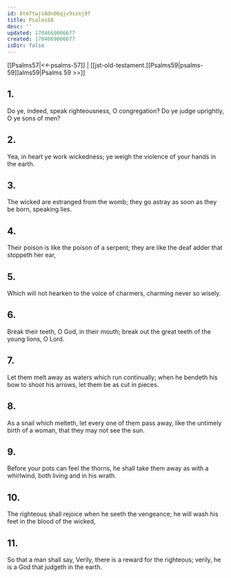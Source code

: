 ```yaml
---
id: 6tm7twjs8dn06qjv9szej9f
title: Psalms58
desc: ''
updated: 1704669006677
created: 1704669006677
isDir: false
---
```

[[Psalms57|<<-psalms-57]] | [[jst-old-testament.[[Psalms59|psalms-59]]alms59|Psalms 59 >>]]
## 1.
Do ye, indeed, speak righteousness, O congregation? Do ye judge uprightly, O ye sons of men?
## 2.
Yea, in heart ye work wickedness; ye weigh the violence of your hands in the earth.
## 3.
The wicked are estranged from the womb; they go astray as soon as they be born, speaking lies.
## 4.
Their poison is like the poison of a serpent; they are like the deaf adder that stoppeth her ear,
## 5.
Which will not hearken to the voice of charmers, charming never so wisely.
## 6.
Break their teeth, O God, in their mouth; break out the great teeth of the young lions, O Lord.
## 7.
Let them melt away as waters which run continually; when he bendeth his bow to shoot his arrows, let them be as cut in pieces.
## 8.
As a snail which melteth, let every one of them pass away, like the untimely birth of a woman, that they may not see the sun.
## 9.
Before your pots can feel the thorns, he shall take them away as with a whirlwind, both living and in his wrath.
## 10.
The righteous shall rejoice when he seeth the vengeance; he will wash his feet in the blood of the wicked,
## 11.
So that a man shall say, Verily, there is a reward for the righteous; verily, he is a God that judgeth in the earth.

